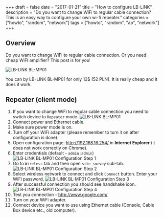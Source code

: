 +++
draft = false
date = "2017-01-21"
title = "How to configure LB-LINK"
description = "Do you want to change WiFi to regular cable connection? This is an easy way to configure your own wi-fi repeater."
categories = ["howto", "random", "network"]
tags = ["howto", "random", "ap", "network"]
+++

## Overview

Do you want to change WiFi to regular cable connection. Or you need cheap WiFI amplifier? This post is for you!

![LB-LINK BL-MP01](/img/lb-link/lb-link.jpg)

You can by LB-LINK BL-MP01 for only 13$ (52 PLN). It is really cheap and it does it work.

## Repeater (client mode)

1. If you want to change WiFi to regular cable connection you need to switch device to `Repeater` mode.
![LB-LINK BL-MP01](/img/lb-link/lb-link-000.jpg)
1. Connect power and Ethernet cable.
1. Make sure power mode is on.
1. Turn off your WiFi adapter (please remember to turn it on after configuration is done).
1. Open configuration page: http://192.168.16.254/ in **Internet Explorer** (it does not work correctly on Chrome).
1. Enter credentials (default - `admin:admin`)
![LB-LINK BL-MP01 Configuration Step 1](/img/lb-link/lb-link-001.png)
1. Go to `Wireless` tab and then open `site_survey` sub-tab.
![LB-LINK BL-MP01 Configuration Step 2](/img/lb-link/lb-link-002.png)
1. Select wireless network to connect and click `Connect` button. Enter your WiFi password.
![LB-LINK BL-MP01 Configuration Step 3](/img/lb-link/lb-link-003.png)
1. After successful connection you should see handshake icon.
![LB-LINK BL-MP01 Configuration Step 4](/img/lb-link/lb-link-004.png)
1. Test you connection - http://www.google.com/
1. Turn on your WiFi adapter.
1. Connect device you want to use using Ethernet cable (Console, Cable Box device etc., old computer).